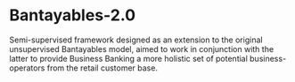 # Bantayables-2.0
Semi-supervised framework designed as an extension to the original unsupervised Bantayables model, aimed to work in conjunction with the latter to provide Business Banking a more holistic set of potential business-operators from the retail customer base.

